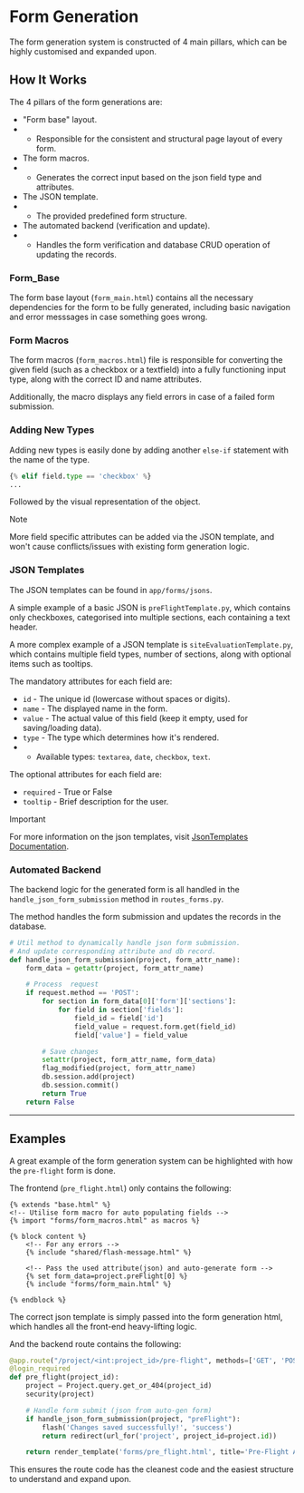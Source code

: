 # Form Generation
The form generation system is constructed of 4 main pillars, which can be highly customised and expanded upon.

## How It Works
The 4 pillars of the form generations are:
- "Form base" layout.
- - Responsible for the consistent and structural page layout of every form.
- The form macros.
- - Generates the correct input based on the json field type and attributes.
- The JSON template.
- - The provided predefined form structure.
- The automated backend (verification and update).
- - Handles the form verification and database CRUD operation of updating the records.

### Form_Base
The form base layout (`form_main.html`) contains all the necessary dependencies for the form to be fully generated, including basic navigation and error messsages in case something goes wrong.


### Form Macros
The form macros (`form_macros.html`) file is responsible for converting the given field (such as a checkbox or a textfield) into a fully functioning input type, along with the correct ID and name attributes.

Additionally, the macro displays any field errors in case of a failed form submission.

### Adding New Types
Adding new types is easily done by adding another `else-if` statement with the name of the type.

```py
{% elif field.type == 'checkbox' %}
...
```
Followed by the visual representation of the object.

> [!NOTE]  
> More field specific attributes can be added via the JSON template, and won't cause conflicts/issues with existing form generation logic.

### JSON Templates
The JSON templates can be found in `app/forms/jsons`.

A simple example of a basic JSON is `preFlightTemplate.py`, which contains only checkboxes, categorised into multiple sections, each containing a text header.

A more complex example of a JSON template is `siteEvaluationTemplate.py`, which contains multiple field types, number of sections, along with optional items such as tooltips.

The mandatory attributes for each field are:
- `id` - The unique id (lowercase without spaces or digits).
- `name` - The displayed name in the form.
- `value` - The actual value of this field (keep it empty, used for saving/loading data).
- `type` - The type which determines how it's rendered.
- - Available types: `textarea`, `date`, `checkbox`, `text`.

The optional attributes for each field are:
- `required` - True or False
- `tooltip` - Brief description for the user.

> [!IMPORTANT]  
> For more information on the json templates, visit [JsonTemplates Documentation](/Documents/Project/jsonTemplates.md).


### Automated Backend

The backend logic for the generated form is all handled in the `handle_json_form_submission` method in `routes_forms.py`.

The method handles the form submission and updates the records in the database.

```py
# Util method to dynamically handle json form submission.
# And update corresponding attribute and db record.
def handle_json_form_submission(project, form_attr_name):
    form_data = getattr(project, form_attr_name)

    # Process  request
    if request.method == 'POST':
        for section in form_data[0]['form']['sections']:
            for field in section['fields']:
                field_id = field['id']
                field_value = request.form.get(field_id)
                field['value'] = field_value

        # Save changes
        setattr(project, form_attr_name, form_data)
        flag_modified(project, form_attr_name)
        db.session.add(project)
        db.session.commit()
        return True 
    return False  
```

<hr>

## Examples
A great example of the form generation system can be highlighted with how the `pre-flight` form is done.

The frontend (`pre_flight.html`) only contains the following:
```jinja
{% extends "base.html" %}
<!-- Utilise form macro for auto populating fields -->
{% import "forms/form_macros.html" as macros %}

{% block content %}
    <!-- For any errors -->
    {% include "shared/flash-message.html" %}

    <!-- Pass the used attribute(json) and auto-generate form -->
    {% set form_data=project.preFlight[0] %}
    {% include "forms/form_main.html" %}
       
{% endblock %}
```

The correct json template is simply passed into the form generation html, which handles all the front-end heavy-lifting logic.

And the backend route contains the following:
```py
@app.route("/project/<int:project_id>/pre-flight", methods=['GET', 'POST'])
@login_required
def pre_flight(project_id):
    project = Project.query.get_or_404(project_id)
    security(project)

    # Handle form submit (json from auto-gen form)
    if handle_json_form_submission(project, "preFlight"):
        flash('Changes saved successfully!', 'success')
        return redirect(url_for('project', project_id=project.id))

    return render_template('forms/pre_flight.html', title='Pre-Flight Actions', project=project)
```

This ensures the route code has the cleanest code and the easiest structure to understand and expand upon.